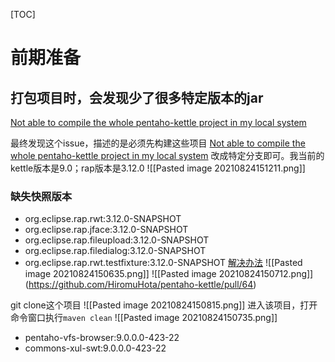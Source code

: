 [TOC]

# 前期准备
## 打包项目时，会发现少了很多特定版本的jar
[Not able to compile the whole pentaho-kettle project in my local system](https://github.com/HiromuHota/pentaho-kettle/issues/130)

最终发现这个issue，描述的是必须先构建这些项目
[Not able to compile the whole pentaho-kettle project in my local system](https://github.com/HiromuHota/pentaho-kettle/issues/130)
改成特定分支即可。我当前的kettle版本是9.0；rap版本是3.12.0
![[Pasted image 20210824151211.png]]

### 缺失快照版本
* org.eclipse.rap.rwt:3.12.0-SNAPSHOT
* org.eclipse.rap.jface:3.12.0-SNAPSHOT
* org.eclipse.rap.fileupload:3.12.0-SNAPSHOT
* org.eclipse.rap.filedialog:3.12.0-SNAPSHOT
* org.eclipse.rap.rwt.testfixture:3.12.0-SNAPSHOT
[解决办法](https://github.com/HiromuHota/pentaho-kettle/issues/153)
![[Pasted image 20210824150635.png]]
![[Pasted image 20210824150712.png]]
(https://github.com/HiromuHota/pentaho-kettle/pull/64)

git clone这个项目
![[Pasted image 20210824150815.png]]
进入该项目，打开命令窗口执行`maven clean`
![[Pasted image 20210824150735.png]]


* pentaho-vfs-browser:9.0.0.0-423-22
* commons-xul-swt:9.0.0.0-423-22

